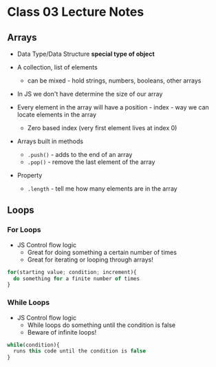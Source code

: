 # Class 03 Lecture Notes

## Arrays

- Data Type/Data Structure **special type of object**
- A collection, list of elements
  - can be mixed - hold strings, numbers, booleans, other arrays
- In JS we don't have determine the size of our array
- Every element in the array will have a position - index - way we can locate elements in the array
  - Zero based index (very first element lives at index 0)

- Arrays built in methods
  - `.push()` - adds to the end of an array
  - `.pop()` - remove the last element of the array

- Property
  - `.length` - tell me how many elements are in the array

## Loops

### For Loops

- JS Control flow logic
  - Great for doing something a certain number of times
  - Great for iterating or looping through arrays!

```javascript
for(starting value; condition; increment){
  do something for a finite number of times
}
```

### While Loops

- JS Control flow logic
  - While loops do something until the condition is false
  - Beware of infinite loops!

```javascript
while(condition){
  runs this code until the condition is false
}
```

